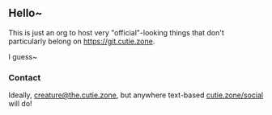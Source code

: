 ## Hello~

This is just an org to host very "official"-looking things that don't particularly belong on https://git.cutie.zone.

I guess~

### Contact

Ideally, [creature@the.cutie.zone](mailto:creature@the.cutie.zone), but anywhere text-based [cutie.zone/social](https://cutie.zone/social) will do!
